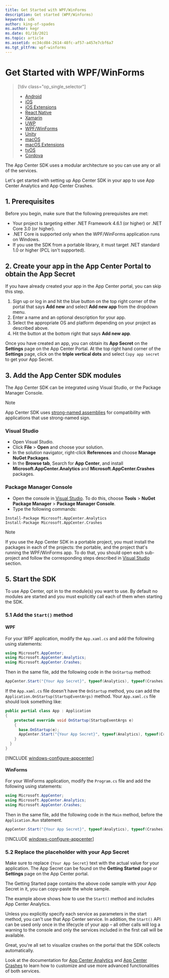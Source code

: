 ```yaml
---
title: Get Started with WPF/WinForms
description: Get started (WPF/Winforms)
keywords: sdk
author: king-of-spades
ms.author: kegr
ms.date: 01/18/2021
ms.topic: article
ms.assetid: ec34cd84-2614-48fc-af57-a457e7cbf6a7
ms.tgt_pltfrm: wpf-winforms
---
```


# Get Started with WPF/WinForms

> [!div  class="op_single_selector"]
> * [Android](android.md)
> * [iOS](ios.md)
> * [iOS Extensions](ios-extensions.md)
> * [React Native](react-native.md)
> * [Xamarin](xamarin.md)
> * [UWP](uwp.md)
> * [WPF/WinForms](wpf-winforms.md)
> * [Unity](unity.md)
> * [macOS](macos.md)
> * [macOS Extensions](macos-extensions.md)
> * [tvOS](tvos.md)
> * [Cordova](cordova.md)

The App Center SDK uses a modular architecture so you can use any or all of the services.

Let's get started with setting up App Center SDK in your app to use App Center Analytics and App Center Crashes.

## 1. Prerequisites

Before you begin, make sure that the following prerequisites are met:

* Your project is targeting either .NET Framework 4.6.1 (or higher) or .NET Core 3.0 (or higher).
* .NET Core is supported only when the WPF/WinForms application runs on Windows.
* If you use the SDK from a portable library, it must target .NET standard 1.0 or higher (PCL isn't supported).

## 2. Create your app in the App Center Portal to obtain the App Secret

If you have already created your app in the App Center portal, you can skip this step.

1. Sign up or log in and hit the blue button on the top right corner of the portal that says **Add new** and select **Add new app** from the dropdown menu.
2. Enter a name and an optional description for your app.
3. Select the appropriate OS and platform depending on your project as described above.
4. Hit the button at the bottom right that says **Add new app**.

Once you have created an app, you can obtain its **App Secret** on the **Settings** page on the App Center Portal. At the top right hand corner of the **Settings** page, click on the **triple vertical dots** and select `Copy app secret` to get your App Secret.

## 3. Add the App Center SDK modules

The App Center SDK can be integrated using Visual Studio, or the Package Manager Console.

> [!NOTE]
> App Center SDK uses [strong-named assemblies](https://docs.microsoft.com/en-us/dotnet/standard/assembly/strong-named) for compatibility with applications that use strong-named sign.

### Visual Studio

* Open Visual Studio.
* Click **File** > **Open** and choose your solution.
* In the solution navigator, right-click **References** and choose **Manage NuGet Packages**.
* In the **Browse tab**, Search for **App Center**, and install **Microsoft.AppCenter.Analytics** and **Microsoft.AppCenter.Crashes** packages.

### Package Manager Console

* Open the console in [Visual Studio](https://visualstudio.microsoft.com/vs/). To do this, choose **Tools** > **NuGet Package Manager** > **Package Manager Console**.
* Type the following commands:

```shell
Install-Package Microsoft.AppCenter.Analytics
Install-Package Microsoft.AppCenter.Crashes
```

> [!NOTE]
> If you use the App Center SDK in a portable project, you must install the packages in each of the projects: the portable, and the project that's running the WPF/WinForms app. To do that, you should open each sub-project and follow the corresponding steps described in [Visual Studio](#visual-studio) section.

## 5. Start the SDK

To use App Center, opt in to the module(s) you want to use. By default no modules are started and you must explicitly call each of them when starting the SDK.

### 5.1 Add the `Start()` method

#### WPF 

For your WPF application, modify the `App.xaml.cs` and add the following using statements:

```csharp
using Microsoft.AppCenter;
using Microsoft.AppCenter.Analytics;
using Microsoft.AppCenter.Crashes;
```

Then in the same file, add the following code in the `OnStartup` method:


```csharp
AppCenter.Start("{Your App Secret}", typeof(Analytics), typeof(Crashes));
```

If the `App.xaml.cs` file doesn't have the `OnStartup` method, you can add the `Application.OnStartup(StartupEventArgs)` method. Your `App.xaml.cs` file should look something like:

```csharp
public partial class App : Application
{
    protected override void OnStartup(StartupEventArgs e)
    {
      base.OnStartup(e);
      AppCenter.Start("{Your App Secret}", typeof(Analytics), typeof(Crashes));
    }
  }
}
```

[!INCLUDE [windows-configure-appcenter](includes/windows-configure-appcenter.md)]

#### WinForms

For your WinForms application, modify the `Program.cs` file and add the following using statements:

```csharp
using Microsoft.AppCenter;
using Microsoft.AppCenter.Analytics;
using Microsoft.AppCenter.Crashes;
```

Then in the same file, add the following code in the `Main` method, before the `Application.Run` statement.

```csharp
AppCenter.Start("{Your App Secret}", typeof(Analytics), typeof(Crashes));
```

[!INCLUDE [windows-configure-appcenter](includes/windows-configure-appcenter.md)]


### 5.2 Replace the placeholder with your App Secret

Make sure to replace `{Your App Secret}` text with the actual value for your application. The App Secret can be found on the **Getting Started** page or **Settings** page on the App Center portal.

The Getting Started page contains the above code sample with your App Secret in it, you can copy-paste the whole sample.

The example above shows how to use the `Start()` method and includes App Center Analytics.

Unless you explicitly specify each service as parameters in the start method, you can't use that App Center service. In addition, the `Start()` API can be used only once in the lifecycle of your app – all other calls will log a warning to the console and only the services included in the first call will be available.

Great, you're all set to visualize crashes on the portal that the SDK collects automatically.

Look at the documentation for [App Center Analytics](~/sdk/analytics/windows.md) and [App Center Crashes](~/sdk/crashes/wpf-winforms.md) to learn how to customize and use more advanced functionalities of both services.
